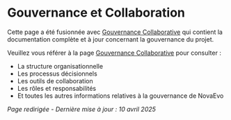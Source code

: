 # Gouvernance et Collaboration

Cette page a été fusionnée avec [Gouvernance Collaborative](Gouvernance-Collaborative) qui contient la documentation complète et à jour concernant la gouvernance du projet.

Veuillez vous référer à la page [Gouvernance Collaborative](Gouvernance-Collaborative) pour consulter :
- La structure organisationnelle
- Les processus décisionnels
- Les outils de collaboration
- Les rôles et responsabilités
- Et toutes les autres informations relatives à la gouvernance de NovaEvo

*Page redirigée - Dernière mise à jour : 10 avril 2025*